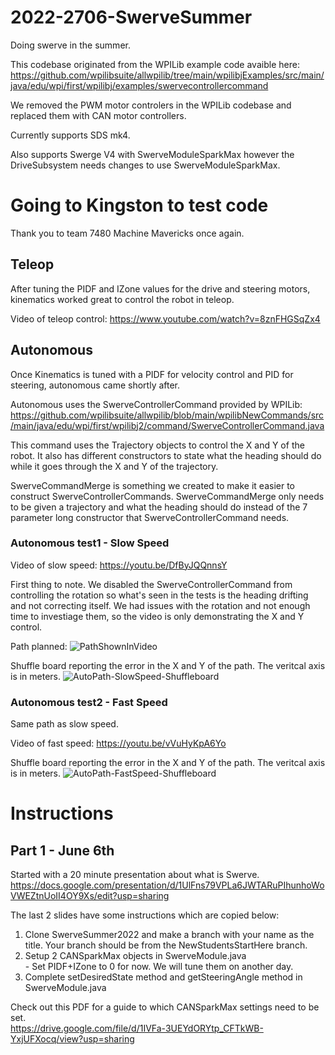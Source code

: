 # 2022-2706-SwerveSummer
Doing swerve in the summer.

This codebase originated from the WPILib example code avaible here: 
https://github.com/wpilibsuite/allwpilib/tree/main/wpilibjExamples/src/main/java/edu/wpi/first/wpilibj/examples/swervecontrollercommand

We removed the PWM motor controlers in the WPILib codebase and replaced them with CAN motor controllers.

Currently supports SDS mk4.

Also supports Swerge V4 with SwerveModuleSparkMax however the DriveSubsystem needs changes to use SwerveModuleSparkMax.


# Going to Kingston to test code
Thank you to team 7480 Machine Mavericks once again.

## Teleop
After tuning the PIDF and IZone values for the drive and steering motors, kinematics worked great to control the robot in teleop.

Video of teleop control:
https://www.youtube.com/watch?v=8znFHGSqZx4

## Autonomous
Once Kinematics is tuned with a PIDF for velocity control and PID for steering, autonomous came shortly after.

Autonomous uses the SwerveControllerCommand provided by WPILib:
https://github.com/wpilibsuite/allwpilib/blob/main/wpilibNewCommands/src/main/java/edu/wpi/first/wpilibj2/command/SwerveControllerCommand.java

This command uses the Trajectory objects to control the X and Y of the robot. It also has different constructors to state what the heading should do while it goes through the X and Y of the trajectory.

SwerveCommandMerge is something we created to make it easier to construct SwerveControllerCommands. SwerveCommandMerge only needs to be given a trajectory and what the heading should do instead of the 7 parameter long constructor that SwerveControllerCommand needs.

### Autonomous test1 - Slow Speed

Video of slow speed:
https://youtu.be/DfByJQQnnsY

First thing to note. We disabled the SwerveControllerCommand from controlling the rotation so what's seen in the tests is the heading drifting and not correcting itself. We had issues with the rotation and not enough time to investiage them, so the video is only demonstrating the X and Y control.

Path planned:
![PathShownInVideo](https://user-images.githubusercontent.com/43829793/182493698-11f79e3f-ed2b-495a-8bd7-a9de1e87a0d6.jpg)

Shuffle board reporting the error in the X and Y of the path. The veritcal axis is in meters.
![AutoPath-SlowSpeed-Shuffleboard](https://user-images.githubusercontent.com/43829793/182493753-8ac7358e-48c3-41bd-a84d-200af5c03d65.jpg)


### Autonomous test2 - Fast Speed

Same path as slow speed.

Video of fast speed:
https://youtu.be/vVuHyKpA6Yo

Shuffle board reporting the error in the X and Y of the path. The veritcal axis is in meters.
![AutoPath-FastSpeed-Shuffleboard](https://user-images.githubusercontent.com/43829793/182494653-6e07800b-4c19-4647-9af0-05dc9af683bf.jpg)


# Instructions

## Part 1 - June 6th
Started with a 20 minute presentation about what is Swerve.<br />
https://docs.google.com/presentation/d/1UlFns79VPLa6JWTARuPIhunhoWoVWEZtnUoII4OY9Xs/edit?usp=sharing

The last 2 slides have some instructions which are copied below:<br />
1. Clone SwerveSummer2022 and make a branch with your name as the title. Your branch should be from the NewStudentsStartHere branch.
2. Setup 2 CANSparkMax objects in SwerveModule.java<br />
           -  Set PIDF+IZone to 0 for now. We will tune them on another day.
4. Complete setDesiredState method and getSteeringAngle method in SwerveModule.java

Check out this PDF for a guide to which CANSparkMax settings need to be set.<br />
https://drive.google.com/file/d/1IVFa-3UEYdORYtp_CFTkWB-YxjUFXocq/view?usp=sharing
